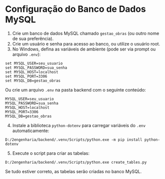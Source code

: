 # Configuração do Banco de Dados MySQL

1. Crie um banco de dados MySQL chamado `gestao_obras` (ou outro nome de sua preferência).
2. Crie um usuário e senha para acesso ao banco, ou utilize o usuário root.
3. No Windows, defina as variáveis de ambiente (pode ser via prompt ou arquivo `.env`):

```
set MYSQL_USER=seu_usuario
set MYSQL_PASSWORD=sua_senha
set MYSQL_HOST=localhost
set MYSQL_PORT=3306
set MYSQL_DB=gestao_obras
```

Ou crie um arquivo `.env` na pasta backend com o seguinte conteúdo:

```
MYSQL_USER=seu_usuario
MYSQL_PASSWORD=sua_senha
MYSQL_HOST=localhost
MYSQL_PORT=3306
MYSQL_DB=gestao_obras
```

4. Instale a biblioteca `python-dotenv` para carregar variáveis do `.env` automaticamente:

```
D:/2engenharia/backend/.venv/Scripts/python.exe -m pip install python-dotenv
```

5. Execute o script para criar as tabelas:

```
D:/2engenharia/backend/.venv/Scripts/python.exe create_tables.py
```

Se tudo estiver correto, as tabelas serão criadas no banco MySQL.
